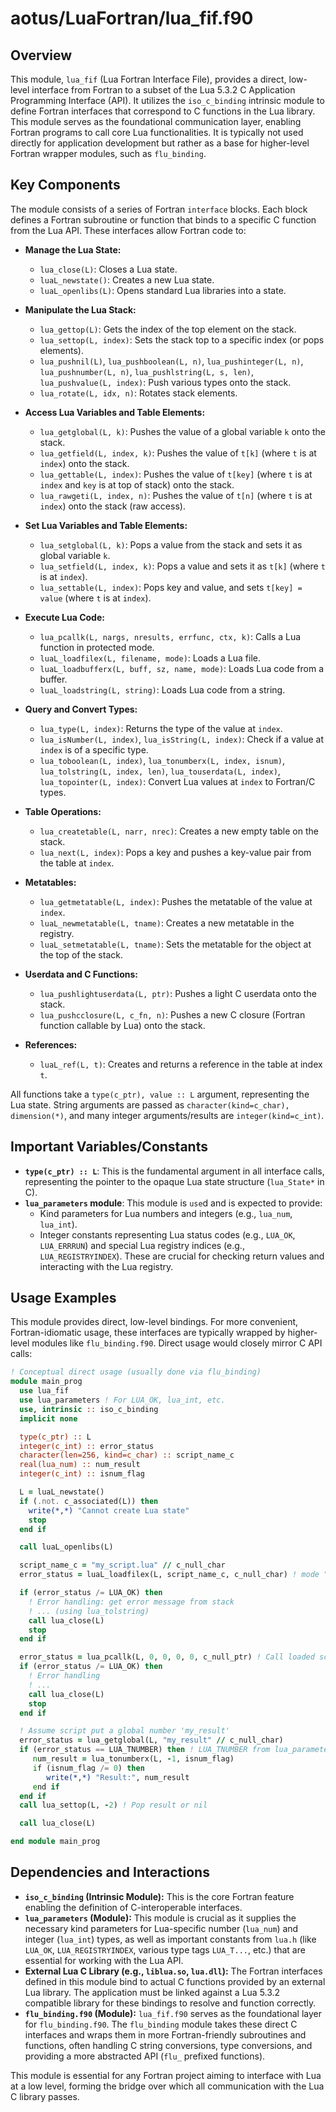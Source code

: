 # aotus/LuaFortran/lua_fif.f90

## Overview

This module, `lua_fif` (Lua Fortran Interface File), provides a direct, low-level interface from Fortran to a subset of the Lua 5.3.2 C Application Programming Interface (API). It utilizes the `iso_c_binding` intrinsic module to define Fortran interfaces that correspond to C functions in the Lua library. This module serves as the foundational communication layer, enabling Fortran programs to call core Lua functionalities. It is typically not used directly for application development but rather as a base for higher-level Fortran wrapper modules, such as `flu_binding`.

## Key Components

The module consists of a series of Fortran `interface` blocks. Each block defines a Fortran subroutine or function that binds to a specific C function from the Lua API. These interfaces allow Fortran code to:

- **Manage the Lua State:**
    - `lua_close(L)`: Closes a Lua state.
    - `luaL_newstate()`: Creates a new Lua state.
    - `luaL_openlibs(L)`: Opens standard Lua libraries into a state.

- **Manipulate the Lua Stack:**
    - `lua_gettop(L)`: Gets the index of the top element on the stack.
    - `lua_settop(L, index)`: Sets the stack top to a specific index (or pops elements).
    - `lua_pushnil(L)`, `lua_pushboolean(L, n)`, `lua_pushinteger(L, n)`, `lua_pushnumber(L, n)`, `lua_pushlstring(L, s, len)`, `lua_pushvalue(L, index)`: Push various types onto the stack.
    - `lua_rotate(L, idx, n)`: Rotates stack elements.

- **Access Lua Variables and Table Elements:**
    - `lua_getglobal(L, k)`: Pushes the value of a global variable `k` onto the stack.
    - `lua_getfield(L, index, k)`: Pushes the value of `t[k]` (where `t` is at `index`) onto the stack.
    - `lua_gettable(L, index)`: Pushes the value of `t[key]` (where `t` is at `index` and `key` is at top of stack) onto the stack.
    - `lua_rawgeti(L, index, n)`: Pushes the value of `t[n]` (where `t` is at `index`) onto the stack (raw access).

- **Set Lua Variables and Table Elements:**
    - `lua_setglobal(L, k)`: Pops a value from the stack and sets it as global variable `k`.
    - `lua_setfield(L, index, k)`: Pops a value and sets it as `t[k]` (where `t` is at `index`).
    - `lua_settable(L, index)`: Pops key and value, and sets `t[key] = value` (where `t` is at `index`).

- **Execute Lua Code:**
    - `lua_pcallk(L, nargs, nresults, errfunc, ctx, k)`: Calls a Lua function in protected mode.
    - `luaL_loadfilex(L, filename, mode)`: Loads a Lua file.
    - `luaL_loadbufferx(L, buff, sz, name, mode)`: Loads Lua code from a buffer.
    - `luaL_loadstring(L, string)`: Loads Lua code from a string.

- **Query and Convert Types:**
    - `lua_type(L, index)`: Returns the type of the value at `index`.
    - `lua_isNumber(L, index)`, `lua_isString(L, index)`: Check if a value at `index` is of a specific type.
    - `lua_toboolean(L, index)`, `lua_tonumberx(L, index, isnum)`, `lua_tolstring(L, index, len)`, `lua_touserdata(L, index)`, `lua_topointer(L, index)`: Convert Lua values at `index` to Fortran/C types.

- **Table Operations:**
    - `lua_createtable(L, narr, nrec)`: Creates a new empty table on the stack.
    - `lua_next(L, index)`: Pops a key and pushes a key-value pair from the table at `index`.

- **Metatables:**
    - `lua_getmetatable(L, index)`: Pushes the metatable of the value at `index`.
    - `luaL_newmetatable(L, tname)`: Creates a new metatable in the registry.
    - `luaL_setmetatable(L, tname)`: Sets the metatable for the object at the top of the stack.

- **Userdata and C Functions:**
    - `lua_pushlightuserdata(L, ptr)`: Pushes a light C userdata onto the stack.
    - `lua_pushcclosure(L, c_fn, n)`: Pushes a new C closure (Fortran function callable by Lua) onto the stack.

- **References:**
    - `luaL_ref(L, t)`: Creates and returns a reference in the table at index `t`.

All functions take a `type(c_ptr), value :: L` argument, representing the Lua state. String arguments are passed as `character(kind=c_char), dimension(*)`, and many integer arguments/results are `integer(kind=c_int)`.

## Important Variables/Constants

- **`type(c_ptr) :: L`**: This is the fundamental argument in all interface calls, representing the pointer to the opaque Lua state structure (`lua_State*` in C).
- **`lua_parameters` module**: This module is `use`d and is expected to provide:
    - Kind parameters for Lua numbers and integers (e.g., `lua_num`, `lua_int`).
    - Integer constants representing Lua status codes (e.g., `LUA_OK`, `LUA_ERRRUN`) and special Lua registry indices (e.g., `LUA_REGISTRYINDEX`). These are crucial for checking return values and interacting with the Lua registry.

## Usage Examples

This module provides direct, low-level bindings. For more convenient, Fortran-idiomatic usage, these interfaces are typically wrapped by higher-level modules like `flu_binding.f90`. Direct usage would closely mirror C API calls:

```fortran
! Conceptual direct usage (usually done via flu_binding)
module main_prog
  use lua_fif
  use lua_parameters ! For LUA_OK, lua_int, etc.
  use, intrinsic :: iso_c_binding
  implicit none

  type(c_ptr) :: L
  integer(c_int) :: error_status
  character(len=256, kind=c_char) :: script_name_c
  real(lua_num) :: num_result
  integer(c_int) :: isnum_flag

  L = luaL_newstate()
  if (.not. c_associated(L)) then
    write(*,*) "Cannot create Lua state"
    stop
  end if

  call luaL_openlibs(L)

  script_name_c = "my_script.lua" // c_null_char
  error_status = luaL_loadfilex(L, script_name_c, c_null_char) ! mode ""

  if (error_status /= LUA_OK) then
    ! Error handling: get error message from stack
    ! ... (using lua_tolstring)
    call lua_close(L)
    stop
  end if

  error_status = lua_pcallk(L, 0, 0, 0, 0, c_null_ptr) ! Call loaded script
  if (error_status /= LUA_OK) then
    ! Error handling
    ! ...
    call lua_close(L)
    stop
  end if

  ! Assume script put a global number 'my_result'
  error_status = lua_getglobal(L, "my_result" // c_null_char)
  if (error_status == LUA_TNUMBER) then ! LUA_TNUMBER from lua_parameters
     num_result = lua_tonumberx(L, -1, isnum_flag)
     if (isnum_flag /= 0) then
        write(*,*) "Result:", num_result
     end if
  end if
  call lua_settop(L, -2) ! Pop result or nil

  call lua_close(L)

end module main_prog
```

## Dependencies and Interactions

- **`iso_c_binding` (Intrinsic Module):** This is the core Fortran feature enabling the definition of C-interoperable interfaces.
- **`lua_parameters` (Module):** This module is crucial as it supplies the necessary kind parameters for Lua-specific number (`lua_num`) and integer (`lua_int`) types, as well as important constants from `lua.h` (like `LUA_OK`, `LUA_REGISTRYINDEX`, various type tags `LUA_T...`, etc.) that are essential for working with the Lua API.
- **External Lua C Library (e.g., `liblua.so`, `lua.dll`):** The Fortran interfaces defined in this module bind to actual C functions provided by an external Lua library. The application must be linked against a Lua 5.3.2 compatible library for these bindings to resolve and function correctly.
- **`flu_binding.f90` (Module):** `lua_fif.f90` serves as the foundational layer for `flu_binding.f90`. The `flu_binding` module takes these direct C interfaces and wraps them in more Fortran-friendly subroutines and functions, often handling C string conversions, type conversions, and providing a more abstracted API (`flu_` prefixed functions).

This module is essential for any Fortran project aiming to interface with Lua at a low level, forming the bridge over which all communication with the Lua C library passes.
